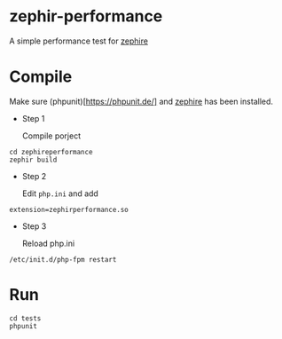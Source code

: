# zephir-performance
A simple performance test for [zephire](http://zephir-lang.com/)

# Compile

Make sure (phpunit)[https://phpunit.de/] and [zephire](http://zephir-lang.com/) has been installed.

- Step 1

  Compile porject

```shell
cd zephireperformance
zephir build
```

- Step 2

  Edit `php.ini` and add

```
extension=zephirperformance.so
```


- Step 3

  Reload php.ini

```
/etc/init.d/php-fpm restart
```

# Run

```
cd tests
phpunit
```